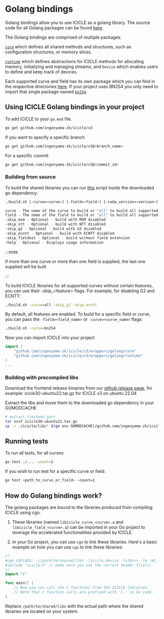 # Golang bindings

Golang bindings allow you to use ICICLE as a golang library.
The source code for all Golang packages can be found [here](https://github.com/ingonyama-zk/icicle/tree/main/wrappers/golang).

The Golang bindings are comprised of multiple packages.

[`core`](https://github.com/ingonyama-zk/icicle/tree/main/wrappers/golang/core) which defines all shared methods and structures, such as configuration structures, or memory slices.

[`runtime`](https://github.com/ingonyama-zk/icicle/tree/main/wrappers/golang/runtime) which defines abstractions for ICICLE methods for allocating memory, initializing and managing streams, and `Device` which enables users to define and keep track of devices.

Each supported curve and field has its own package which you can find in the respective directories [here](https://github.com/ingonyama-zk/icicle/tree/main/wrappers/golang). If your project uses BN254 you only need to import that single package named [`bn254`](https://github.com/ingonyama-zk/icicle/tree/main/wrappers/golang/curves/bn254).

## Using ICICLE Golang bindings in your project

To add ICICLE to your `go.mod` file.

```bash
go get github.com/ingonyama-zk/icicle/v3
```

If you want to specify a specific branch

```bash
go get github.com/ingonyama-zk/icicle/v3@<branch_name>
```

For a specific commit

```bash
go get github.com/ingonyama-zk/icicle/v3@<commit_id>
```

### Building from source

To build the shared libraries you can run [this](https://github.com/ingonyama-zk/icicle/tree/main/wrappers/golang/build.sh) script inside the downloaded go dependency:

```sh
./build.sh [-curve=<curve>] [-field=<field>] [-cuda_version=<version>] [-skip_msm] [-skip_ntt] [-skip_g2] [-skip_ecntt] [-skip_fieldext]

curve - The name of the curve to build or "all" to build all supported curves
field - The name of the field to build or "all" to build all supported fields
-skip_msm - Optional - build with MSM disabled
-skip_ntt - Optional - build with NTT disabled
-skip_g2 - Optional - build with G2 disabled 
-skip_ecntt - Optional - build with ECNTT disabled
-skip_fieldext - Optional - build without field extension
-help - Optional - Displays usage information
```

:::note

If more than one curve or more than one field is supplied, the last one supplied will be built

:::

To build ICICLE libraries for all supported curves without certain features, you can use their -skip_\<feature> flags. For example, for disabling G2 and ECNTT:

```bash
./build.sh -curve=all -skip_g2 -skip_ecntt
```

By default, all features are enabled. To build for a specific field or curve, you can pass the `-field=<field_name>` or `-curve=<curve_name>` flags:

``` bash
./build.sh -curve=bn254
```

Now you can import ICICLE into your project

```go
import (
    "github.com/ingonyama-zk/icicle/v3/wrappers/golang/core"
    "github.com/ingonyama-zk/icicle/v3/wrappers/golang/runtime"
)
...
```

### Building with precompiled libs

Download the frontend release binaries from our [github release page](https://github.com/ingonyama-zk/icicle/releases), for example: icicle30-ubuntu22.tar.gz for ICICLE v3 on ubuntu 22.04

Extract the libs and move them to the downloaded go dependency in your GOMODCACHE

```sh
# extract frontend part
tar xzvf icicle30-ubuntu22.tar.gz
cp -r ./icicle/lib/* $(go env GOMODCACHE)/github.com/ingonyama-zk/icicle/v3@<version>/build/lib/
```

## Running tests

To run all tests, for all curves:

```bash
go test ./... -count=1
```

If you wish to run test for a specific curve or field:

```bash
go test <path_to_curve_or_field> -count=1
```

## How do Golang bindings work?

The golang packages are bound to the libraries produced from compiling ICICLE using cgo.

1. These libraries (named `libicicle_curve_<curve>.a` and `libicicle_field_<curve>.a`) can be imported in your Go project to leverage the accelerated functionalities provided by ICICLE.

2. In your Go project, you can use `cgo` to link these libraries. Here's a basic example on how you can use `cgo` to link these libraries:

```go
/*
#cgo LDFLAGS: -L/path/to/shared/libs -licicle_device -lstdc++ -lm -Wl,-rpath=/path/to/shared/libs
#include "icicle.h" // make sure you use the correct header file(s)
*/
import "C"

func main() {
    // Now you can call the C functions from the ICICLE libraries.
    // Note that C function calls are prefixed with 'C.' in Go code.
}
```

Replace `/path/to/shared/libs` with the actual path where the shared libraries are located on your system.
